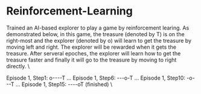 # Reinforcement-Learning
 Trained an AI-based explorer to play a game by reinforcement learing. As demonstrated below, in this game, the treasure (denoted by T) is on the right-most and the explorer (denoted by o) will learn to get the treasure by moving left and right. The explorer will be rewarded when it gets the treasure. After serveral epoches, the explorer will learn how to get the treasure faster and finally it will go to the treasure by moving to right directly. \

Episode 1, Step1: o----T
...
Episode 1, Step6: ---o-T
...
Episode 1, Step10: -o---T
...
Episode 1, Step15: ----oT (finished) \
